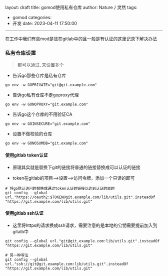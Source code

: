 layout: draft
title: gomod使用私有仓库
author: Nature丿灵然
tags:
  - gomod
categories:
  - 开发
date: 2023-04-11 17:50:00
---
在工作中我们有些mod是放在gitlab中的且一般是有认证的这里记录下解决办法

<!--more-->

### 私有仓库设置

> 都可以通过`,`来设置多个

- 告诉go那些仓库是私有仓库

```shell
go env -w GOPRIVATE="git@git.example.com"
```

- 告诉go私有仓库不走goproxy代理

```shell
go env -w GONOPROXY="git.example.com"
```

- 告诉go这个仓库的不用验证CA

```shell
go env -w GOINSECURE="git.example.com"
```

- 设置不做校验的仓库

```shell
go env -w GONOSUMDB="git.example.com"
```

#### 使用gitlab token认证

- 原理其实就是替换下git的链接将普通的链接替换成可以认证的链接

- token在gitlab的项目-->设置-->访问令牌，添加一个只读的即可

```shell
# 将go默认访问的替换成通过token认证的链接以达到认证的目的
git config --global url."https://oauth2:$TOKEN@git.example.com/lib/utils.git".insteadOf "https://git.example.com/lib/utils.git"
```

#### 使用gitlab ssh认证

- 这里将https的请求换成ssh请求，需要注意的是本地的公钥需要提前加入到gitalb中

```shell
git config --global url."git@git.example.com:lib/utils.git".insteadOf "https://git.example.com/lib/utils.git"

# 另一种写法
git config --global url."ssh://git@git.example.com:lib/utils.git".insteadOf "https://git.example.com/lib/utils.git"
```
